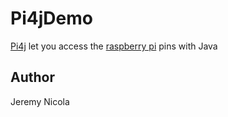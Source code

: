 Pi4jDemo
========

<a href="http://pi4j.com/">Pi4j</a> let you access the <a href="http://www.raspberrypi.org/">raspberry pi</a> 
pins with Java


## Author

Jeremy Nicola
